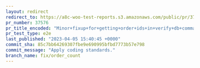 ```yaml
---
layout: redirect
redirect_to: https://a8c-woo-test-reports.s3.amazonaws.com/public/pr/37576/e2e/index.html
pr_number: 37576
pr_title_encoded: "Minor+fixup+for+getting+order+ids+in+verify+db+command."
pr_test_type: e2e
last_published: "2023-04-05 15:40:45 +0000"
commit_sha: 85c7bb64269307fbe9e690995bfbd7773b57e798
commit_message: "Apply coding standards."
branch_name: fix/order_count
---
```

